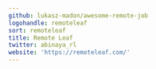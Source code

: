 ```yaml
---
github: lukasz-madon/awesome-remote-job
logohandle: remoteleaf
sort: remoteleaf
title: Remote Leaf
twitter: abinaya_rl
website: 'https://remoteleaf.com/'
---
```

